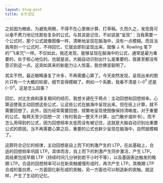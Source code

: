 ```yaml
---
layout: blog-post
title: 关于记忆
---
```


之前因为眼疾，为避免用眼，不得不在心里做计算、打草稿。久而久之，发现竟可以毫不费力地记住那些复杂的公式。与其说是记住，不如说是“呈现”：当我需要一个公式时，那个公式就像图像一样，清晰地呈现在脑海中，没有一点模糊。而且当我用到一个公式时，不待回忆，它就会即刻呈现出来，就像 J. K. Rowling 笔下的“飞来咒”一样。不仅如此，我还发现，能够呈现在脑海中的公式，通常是最为重要的，处于核心地位的。也就是说，大脑自动识别出什么是重要的，我甚至都没有意识到这一点。这突如其来的新能力让人惊喜，我仿佛变聪明了。

其实不然。最近眼睛康复了许多，不再需要心算了。今天突然发现，呈现出来的图片只有一个大概的轮廓，细节变得模糊了。例如一个系数，我看不清是 $(-i)^n$ 还是 $(-1)^n$。这是怎么回事？

回忆、对比生病和康复期间的经历，我想关键在于两点：主动回想和回想频率。心算迫使我主动回想这些公式，让这些公式在脑海中呈现出来。但在纸上计算，就不需要回想了。此外，因为经常需要回想，频繁地呈现使图像保持清晰度。对于重要的公式，每两天至少回想一次（有时我会一整天不计算，出门散步或听书）。而不怎么用得到的公式，因为回想频率太低而没有被记住，这就是大脑自动识别出重要公式的原因。当不再需要心算之后，重要的公式也鲜少呈现在脑海中，自然就模糊了。

这颇符合记忆的规律，主动回想是自上而下的刺激产生的 LTP。在此基础上，合适的回想频率巩固 LTP。具体而言，自上而下的刺激产生同步激活，产生 LTP。其结果包括早期 LTP（持续时间几分钟到若干小时不等），以及基因表达触发的晚期 LTP。合适的回想频率可以在新突触缓慢形成时，再次产生 LTP。其晚期 LTP 合成的蛋白质，一方面固化新形成的突触，另一方面也可以制造新的突触。就这样，产生了生动的记忆。
